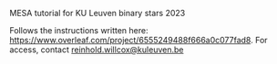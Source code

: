 MESA tutorial for KU Leuven binary stars 2023

Follows the instructions written here: https://www.overleaf.com/project/6555249488f666a0c077fad8. For access, contact reinhold.willcox@kuleuven.be

